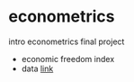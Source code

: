 # econometrics
intro econometrics final project
- economic freedom index
- data [link](https://www.kaggle.com/datasets/lewisduncan93/the-economic-freedom-index)
